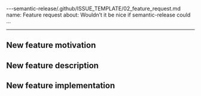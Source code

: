 ---semantic-release/.github/ISSUE_TEMPLATE/02_feature_request.md
name: Feature request
about: Wouldn’t it be nice if semantic-release could ...

---

## New feature motivation

<!-- Describe the context, the use-case and the advantages of the feature request. -->

## New feature description

<!-- Describe the functional changes that would have to be made in semantic-release or its plugins. -->

## New feature implementation

<!-- Optionally describe the technical changes to be made in semantic-release or its plugins. -->
